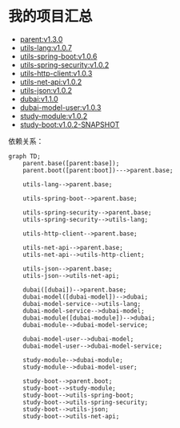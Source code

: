 # 我的项目汇总

* [parent:v1.3.0](https://github.com/dbstar-org/parent)
* [utils-lang:v1.0.7](https://github.com/dbstar-org/utils-lang)
* [utils-spring-boot:v1.0.6](https://github.com/dbstarll/utils-spring-boot)
* [utils-spring-security:v1.0.2](https://github.com/dbstarll/utils-spring-security)
* [utils-http-client:v1.0.3](https://github.com/dbstarll/utils-http-client)
* [utils-net-api:v1.0.2](https://github.com/dbstarll/utils-net-api)
* [utils-json:v1.0.2](https://github.com/dbstarll/utils-json)
* [dubai:v1.1.0](https://github.com/dbstar-org/dubai)
* [dubai-model-user:v1.0.3](https://github.com/dbstar-org/dubai-model-user)
* [study-module:v1.0.2](https://github.com/dbstarll/study-module)
* [study-boot:v1.0.2-SNAPSHOT](https://github.com/dbstarll/study-boot)

依赖关系：

```mermaid
graph TD;
    parent.base([parent:base]);
    parent.boot([parent:boot])--->parent.base;

    utils-lang-->parent.base;

    utils-spring-boot-->parent.base;

    utils-spring-security-->parent.base;
    utils-spring-security-->utils-lang;

    utils-http-client-->parent.base;

    utils-net-api-->parent.base;
    utils-net-api-->utils-http-client;

    utils-json-->parent.base;
    utils-json-->utils-net-api;

    dubai([dubai])-->parent.base;
    dubai-model([dubai-model])-->dubai;
    dubai-model-service-->utils-lang;
    dubai-model-service-->dubai-model;
    dubai-module([dubai-module])-->dubai;
    dubai-module-->dubai-model-service;
    
    dubai-model-user-->dubai-model;
    dubai-model-user-->dubai-model-service;

    study-module-->dubai-module;
    study-module-->dubai-model-user;

    study-boot-->parent.boot;
    study-boot-->study-module;
    study-boot-->utils-spring-boot;
    study-boot-->utils-spring-security;
    study-boot-->utils-json;
    study-boot-->utils-net-api;
```
